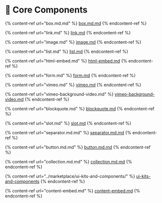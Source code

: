 # 🧩 Core Components

{% content-ref url="box.md.md" %}
[box.md.md](box.md.md)
{% endcontent-ref %}

{% content-ref url="link.md" %}
[link.md](link.md)
{% endcontent-ref %}

{% content-ref url="image.md" %}
[image.md](image.md)
{% endcontent-ref %}

{% content-ref url="list.md" %}
[list.md](list.md)
{% endcontent-ref %}

{% content-ref url="html-embed.md" %}
[html-embed.md](html-embed.md)
{% endcontent-ref %}

{% content-ref url="form.md" %}
[form.md](form.md)
{% endcontent-ref %}

{% content-ref url="vimeo.md" %}
[vimeo.md](vimeo.md)
{% endcontent-ref %}

{% content-ref url="vimeo-background-video.md" %}
[vimeo-background-video.md](vimeo-background-video.md)
{% endcontent-ref %}

{% content-ref url="blockquote.md" %}
[blockquote.md](blockquote.md)
{% endcontent-ref %}

{% content-ref url="slot.md" %}
[slot.md](slot.md)
{% endcontent-ref %}

{% content-ref url="separator.md.md" %}
[separator.md.md](separator.md.md)
{% endcontent-ref %}

{% content-ref url="button.md.md" %}
[button.md.md](button.md.md)
{% endcontent-ref %}

{% content-ref url="collection.md.md" %}
[collection.md.md](collection.md.md)
{% endcontent-ref %}

{% content-ref url="../marketplace/ui-kits-and-components/" %}
[ui-kits-and-components](../marketplace/ui-kits-and-components/)
{% endcontent-ref %}

{% content-ref url="content-embed.md" %}
[content-embed.md](content-embed.md)
{% endcontent-ref %}
